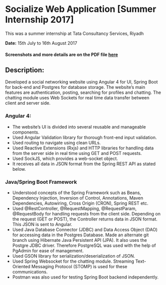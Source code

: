 # Socialize Web Application [Summer Internship 2017]

This was a summer internship at Tata Consultancy Services, Riyadh

**Date:** 15th July to 16th August 2017

#### Screenshots and more details are on the PDF file [here](Screenshots%20of%20Final%20App.pdf)

## Description: 
Developed a social networking website using Angular 4 for UI, Spring Boot for back-end and Postgres for database storage. The website’s main features are authentication, posting, searching for profiles and chatting. The chatting module uses Web Sockets for real time data transfer between client and server side.

### Angular 4:
 * The website’s UI is divided into several reusable and manageable components.
 * Used Angular Validation library for thorough front-end input validation.
 * Used routing to navigate using clean URLs.
 * Used Reactive Extensions (Rxjs) and HTTP libraries for handling data from the server side in real time using GET and POST requests. 
 * Used SockJS, which provides a web-socket object.
 * It receives all data in JSON format from the Spring REST API as stated below.
### Java/Spring Boot Framework
 * Understood concepts of the Spring Framework such as Beans, Dependency Injection, Inversion of Control, Annotations, Maven Dependencies, Autowiring, Cross Origin (CRON), Spring REST etc.
 * Used @RestController, @RequestMapping, @RequestParam, @RequestBody for handling requests from the client side. Depending on the request (GET or POST), the Controller returns data in JSON format. This JSON is sent to Angular.
 * Used Java Database Connector (JDBC) and Data Access Object (DAO) for accessing data in the Postgres Database. Made an alternate git branch using Hibernate Java Persistent API (JPA). It also uses the Postgre JDBC driver. Therefore PostgreSQL was used with the help of PgAdmin for ease of management.
 * Used GSON library for serialization/deserialization of JSON.
 * Used Spring Websocket for the chatting module. Streaming Text-Oriented Messaging Protocol (STOMP) is used for these communications. 
 * Postman was also used for testing Spring Boot backend independently. 
